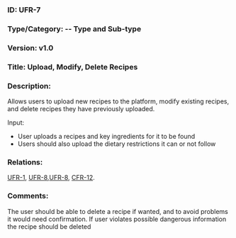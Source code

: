 ### ID: UFR-7

### Type/Category: -- Type and Sub-type

### Version: v1.0

### Title: Upload, Modify, Delete Recipes 

### Description: 
Allows users to upload new recipes to the platform, modify existing recipes, and delete recipes they have previously uploaded.

Input:
* User uploads a recipes and key ingredients for it to be found 
* Users should also upload the dietary restrictions it can or not follow 


### Relations:
[UFR-1](https://github.com/carmensat/RECIPE-ROULETTE/blob/main/REQUIREMENTS/UFR-1.md), [UFR-8](https://github.com/carmensat/RECIPE-ROULETTE/blob/main/REQUIREMENTS/UFR-8.md),[UFR-8](https://github.com/carmensat/RECIPE-ROULETTE/blob/main/REQUIREMENTS/UFR-7.md), [CFR-12](https://github.com/carmensat/RECIPE-ROULETTE/blob/main/REQUIREMENTS/CFR-12.md). 



### Comments: 
The user should be able to delete a recipe if wanted, and to avoid problems it would need confirmation. 
If user violates possible dangerous information the recipe should be deleted
